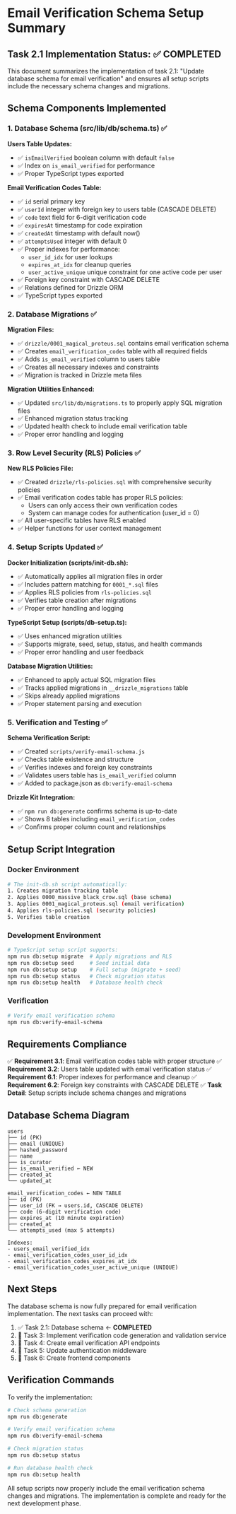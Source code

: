 # Email Verification Schema Setup Summary

## Task 2.1 Implementation Status: ✅ COMPLETED

This document summarizes the implementation of task 2.1: "Update database schema for email verification" and ensures all setup scripts include the necessary schema changes and migrations.

## Schema Components Implemented

### 1. Database Schema (src/lib/db/schema.ts) ✅

**Users Table Updates:**
- ✅ `isEmailVerified` boolean column with default `false`
- ✅ Index on `is_email_verified` for performance
- ✅ Proper TypeScript types exported

**Email Verification Codes Table:**
- ✅ `id` serial primary key
- ✅ `userId` integer with foreign key to users table (CASCADE DELETE)
- ✅ `code` text field for 6-digit verification code
- ✅ `expiresAt` timestamp for code expiration
- ✅ `createdAt` timestamp with default now()
- ✅ `attemptsUsed` integer with default 0
- ✅ Proper indexes for performance:
  - `user_id_idx` for user lookups
  - `expires_at_idx` for cleanup queries
  - `user_active_unique` unique constraint for one active code per user
- ✅ Foreign key constraint with CASCADE DELETE
- ✅ Relations defined for Drizzle ORM
- ✅ TypeScript types exported

### 2. Database Migrations ✅

**Migration Files:**
- ✅ `drizzle/0001_magical_proteus.sql` contains email verification schema
- ✅ Creates `email_verification_codes` table with all required fields
- ✅ Adds `is_email_verified` column to users table
- ✅ Creates all necessary indexes and constraints
- ✅ Migration is tracked in Drizzle meta files

**Migration Utilities Enhanced:**
- ✅ Updated `src/lib/db/migrations.ts` to properly apply SQL migration files
- ✅ Enhanced migration status tracking
- ✅ Updated health check to include email verification table
- ✅ Proper error handling and logging

### 3. Row Level Security (RLS) Policies ✅

**New RLS Policies File:**
- ✅ Created `drizzle/rls-policies.sql` with comprehensive security policies
- ✅ Email verification codes table has proper RLS policies:
  - Users can only access their own verification codes
  - System can manage codes for authentication (user_id = 0)
- ✅ All user-specific tables have RLS enabled
- ✅ Helper functions for user context management

### 4. Setup Scripts Updated ✅

**Docker Initialization (scripts/init-db.sh):**
- ✅ Automatically applies all migration files in order
- ✅ Includes pattern matching for `0001_*.sql` files
- ✅ Applies RLS policies from `rls-policies.sql`
- ✅ Verifies table creation after migrations
- ✅ Proper error handling and logging

**TypeScript Setup (scripts/db-setup.ts):**
- ✅ Uses enhanced migration utilities
- ✅ Supports migrate, seed, setup, status, and health commands
- ✅ Proper error handling and user feedback

**Database Migration Utilities:**
- ✅ Enhanced to apply actual SQL migration files
- ✅ Tracks applied migrations in `__drizzle_migrations` table
- ✅ Skips already applied migrations
- ✅ Proper statement parsing and execution

### 5. Verification and Testing ✅

**Schema Verification Script:**
- ✅ Created `scripts/verify-email-schema.js`
- ✅ Checks table existence and structure
- ✅ Verifies indexes and foreign key constraints
- ✅ Validates users table has `is_email_verified` column
- ✅ Added to package.json as `db:verify-email-schema`

**Drizzle Kit Integration:**
- ✅ `npm run db:generate` confirms schema is up-to-date
- ✅ Shows 8 tables including `email_verification_codes`
- ✅ Confirms proper column count and relationships

## Setup Script Integration

### Docker Environment
```bash
# The init-db.sh script automatically:
1. Creates migration tracking table
2. Applies 0000_massive_black_crow.sql (base schema)
3. Applies 0001_magical_proteus.sql (email verification)
4. Applies rls-policies.sql (security policies)
5. Verifies table creation
```

### Development Environment
```bash
# TypeScript setup script supports:
npm run db:setup migrate  # Apply migrations and RLS
npm run db:setup seed     # Seed initial data
npm run db:setup setup    # Full setup (migrate + seed)
npm run db:setup status   # Check migration status
npm run db:setup health   # Database health check
```

### Verification
```bash
# Verify email verification schema
npm run db:verify-email-schema
```

## Requirements Compliance

✅ **Requirement 3.1**: Email verification codes table with proper structure
✅ **Requirement 3.2**: Users table updated with email verification status
✅ **Requirement 6.1**: Proper indexes for performance and cleanup
✅ **Requirement 6.2**: Foreign key constraints with CASCADE DELETE
✅ **Task Detail**: Setup scripts include schema changes and migrations

## Database Schema Diagram

```
users
├── id (PK)
├── email (UNIQUE)
├── hashed_password
├── name
├── is_curator
├── is_email_verified ← NEW
├── created_at
└── updated_at

email_verification_codes ← NEW TABLE
├── id (PK)
├── user_id (FK → users.id, CASCADE DELETE)
├── code (6-digit verification code)
├── expires_at (10 minute expiration)
├── created_at
└── attempts_used (max 5 attempts)

Indexes:
- users_email_verified_idx
- email_verification_codes_user_id_idx
- email_verification_codes_expires_at_idx
- email_verification_codes_user_active_unique (UNIQUE)
```

## Next Steps

The database schema is now fully prepared for email verification implementation. The next tasks can proceed with:

1. ✅ Task 2.1: Database schema ← **COMPLETED**
2. 🔄 Task 3: Implement verification code generation and validation service
3. 🔄 Task 4: Create email verification API endpoints
4. 🔄 Task 5: Update authentication middleware
5. 🔄 Task 6: Create frontend components

## Verification Commands

To verify the implementation:

```bash
# Check schema generation
npm run db:generate

# Verify email verification schema
npm run db:verify-email-schema

# Check migration status
npm run db:setup status

# Run database health check
npm run db:setup health
```

All setup scripts now properly include the email verification schema changes and migrations. The implementation is complete and ready for the next development phase.